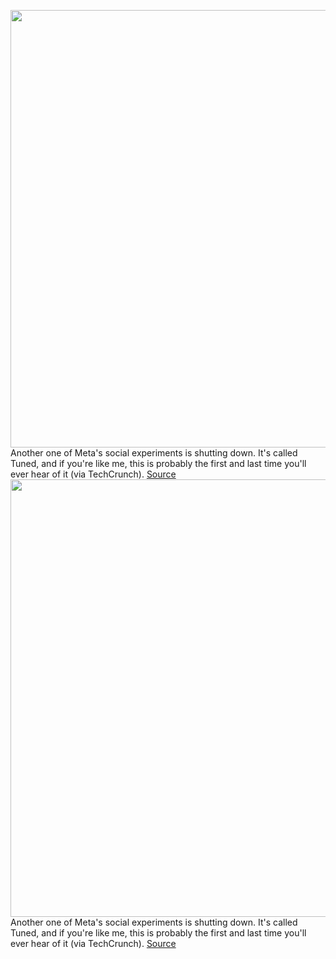 <img src='https://cdn.vox-cdn.com/thumbor/sOV5-bjEH1EoTEKhyIA0gzFF_bI=/0x0:2040x1360/1200x800/filters:focal(857x517:1183x843)/cdn.vox-cdn.com/uploads/chorus_image/image/71174061/acastro_211101_1777_meta_0002.0.jpg' width='700px' /><br/>
Another one of Meta's social experiments is shutting down. It's called Tuned, and if you're like me, this is probably the first and last time you'll ever hear of it (via TechCrunch).
<a href='https://www.theverge.com/2022/7/26/23278767/meta-tuned-social-app-couples-shutting-down-date'> Source <a/><img src='https://cdn.vox-cdn.com/thumbor/sOV5-bjEH1EoTEKhyIA0gzFF_bI=/0x0:2040x1360/1200x800/filters:focal(857x517:1183x843)/cdn.vox-cdn.com/uploads/chorus_image/image/71174061/acastro_211101_1777_meta_0002.0.jpg' width='700px' /><br/>
Another one of Meta's social experiments is shutting down. It's called Tuned, and if you're like me, this is probably the first and last time you'll ever hear of it (via TechCrunch).
<a href='https://www.theverge.com/2022/7/26/23278767/meta-tuned-social-app-couples-shutting-down-date'> Source <a/>